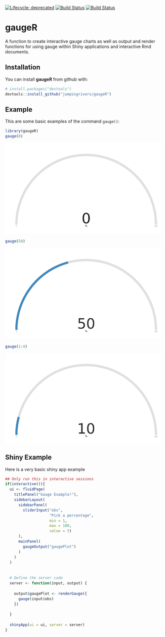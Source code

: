 <!-- README.md is generated from README.Rmd. Please edit that file -->

[![Lifecycle:
deprecated](https://img.shields.io/badge/lifecycle-deprecated-orange.svg)](https://lifecycle.r-lib.org/articles/stages.html#deprecated)
[![Build
Status](https://travis-ci.org/jumpingrivers/headR.svg?branch=master)](https://travis-ci.org/jumpingrivers/headR)
[![Build
Status](https://travis-ci.org/jumpingrivers/gaugeR.svg?branch=master)](https://travis-ci.org/jumpingrivers/gaugeR)

# gaugeR

A function to create interactive gauge charts as well as output and
render functions for using gauge within Shiny applications and
interactive Rmd documents.

## Installation

You can install **gaugeR** from github with:

``` r
# install.packages("devtools")
devtools::install_github("jumpingrivers/gaugeR")
```

## Example

This are some basic examples of the command `gauge()`:

``` r
library(gaugeR)
gauge(0)
```

![](README-example-1.png)

``` r
gauge(50)
```

![](README-example-2.png)

``` r
gauge(1:4)
```

![](README-example-3.png)

## Shiny Example

Here is a very basic shiny app example

``` r
## Only run this in interactive sessions
if(interactive()){
  ui <- fluidPage(
    titlePanel("Gauge Example!"),
    sidebarLayout(
      sidebarPanel(
        sliderInput("obs",
                    "Pick a percentage",
                    min = 1,
                    max = 100,
                    value = 5)
      ),
      mainPanel(
        gaugeOutput("gaugePlot")
      )
    )
  )


  # Define the server code
  server <- function(input, output) {

    output$gaugePlot <- renderGauge({
      gauge(input$obs)
    })

  }

  shinyApp(ui = ui, server = server)
}
```
